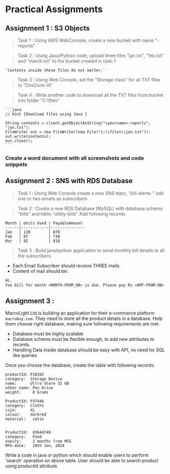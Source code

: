 # Practical Assignments 

## Assignment 1 : S3 Objects

> Task 1 : Using AWS WebConsole, create a new bucket with name "<yourname>-reports"

> Task 2 : Using Java/Python code, upload three files "jan.txt", "feb.txt" and "march.txt" to the bucket created in task-1 

	`Contents inside these files do not matter.`
	
> Task 3 : Using Web Console, set the "Storage class" for all TXT files to "OneZone-IA"

> Task 4 : Write another code to download all the TXT files from bucket into folder "C:\files"

	```java	
	// Hint [Download files using Java ]
 
	String contents = client.getObjectAsString("<yourname>-reports", "jan.txt");
	FileWriter out = new FileWriter(new File("c:\\files\\jan.txt"));
	out.write(contents);
	out.close();
	```

### Create a word document with all screenshots and code snippets


## Assignment 2 : SNS with RDS Database

> Task 1 : Using Web Console create a new SNS topic, "bill-alerts-<YOURNAME>" add one or two emails as subscribers

> Task 2 : Create a new RDS Database (MySQL) with database schema "bills" and table "utility-bills"
	Add following records 

	
	Month | Units Used | PayableAmount
	------|------------|---------------
	Jan   | 120        | 870
	Feb   | 87         | 730
	Mar   | 92         | 810 

> Task 3 : Build java/python application to send monthly bill details to all the subscribers.

- Each Email Subscriber should receive THREE mails
- Content of mail should be:


```txt	
Hi,
You bill for month <MONTH-FROM_DB> is due. Please pay Rs <AMT-FROM-DB> in 15 days.	
```

## Assignment 3 : 

MacroLight Ltd is building an application for their e-commerce platform `macrobuy.com`. They need to store all the product details in a database. Help them choose right database, making sure following requirements are met.

-	Database must be highly scalable
-   Database schema must be flexible enough, to add new attributes to records.
-	Handling Data inside database should be easy with API, no need for SQL like queries

Once you choose the database, create the table with following records:

	productId: P10102
	category:  Storage Device
	name:	   Ultra Store 32 GB
	other_name: Pen Drive
	weight:		8 Grams

	ProductId: P37446
	category:  Cloths
	size:	   XL
	colour:	   darkred
	material:	satin


	ProductId:	U3644748
	category:   Food
	expiry:     2 months from MFG
	MFG-date:	10th Jan, 2024

Write a code in java or python which should enable users to perform 'search' operation on above table. User should be able to search product using productId attribute.

